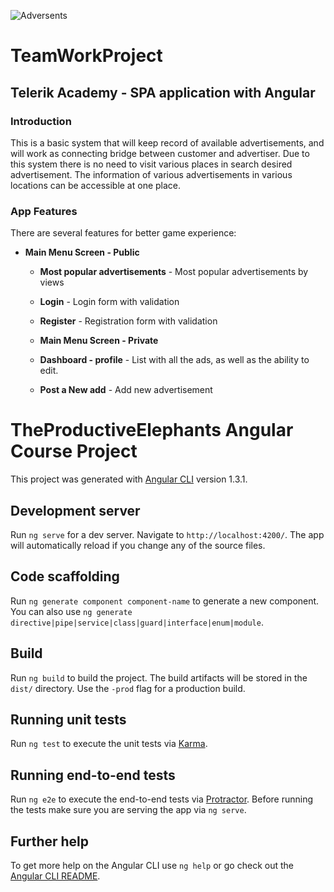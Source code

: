 ![Adversents](https://github.com/tdochev/TheProductiveElephants/blob/master/src/assets/imgs/logo.png)
# TeamWorkProject
## Telerik Academy - SPA application with Angular

### Introduction

This is a basic system that will keep record of available advertisements, and will work as connecting bridge between customer and advertiser.
Due to this system there is no need to visit various places in search desired advertisement. The information of various advertisements in various locations can be accessible at one place.

### App Features

There are several features for better game experience:

- **Main Menu Screen - Public**
  - **Most popular advertisements** - Most popular advertisements by views
  - **Login** - Login form with validation
  - **Register** - Registration form with validation

  - **Main Menu Screen - Private**
  - **Dashboard - profile** - List with all the ads, as well as the ability to edit.
  - **Post a New add** - Add new advertisement

# TheProductiveElephants Angular Course Project 

This project was generated with [Angular CLI](https://github.com/angular/angular-cli) version 1.3.1.

## Development server

Run `ng serve` for a dev server. Navigate to `http://localhost:4200/`. The app will automatically reload if you change any of the source files.

## Code scaffolding

Run `ng generate component component-name` to generate a new component. You can also use `ng generate directive|pipe|service|class|guard|interface|enum|module`.

## Build

Run `ng build` to build the project. The build artifacts will be stored in the `dist/` directory. Use the `-prod` flag for a production build.

## Running unit tests

Run `ng test` to execute the unit tests via [Karma](https://karma-runner.github.io).

## Running end-to-end tests

Run `ng e2e` to execute the end-to-end tests via [Protractor](http://www.protractortest.org/).
Before running the tests make sure you are serving the app via `ng serve`.

## Further help

To get more help on the Angular CLI use `ng help` or go check out the [Angular CLI README](https://github.com/angular/angular-cli/blob/master/README.md).
